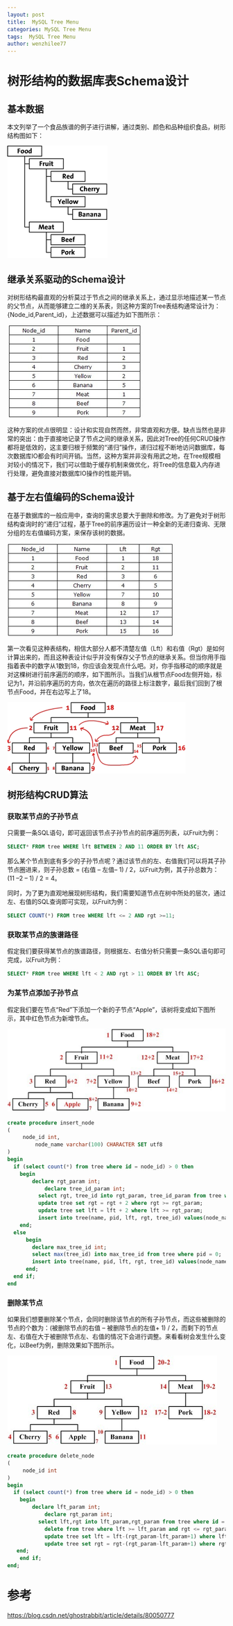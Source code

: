 ```yaml
---
layout: post
title:  MySQL Tree Menu
categories: MySQL Tree Menu
tags:  MySQL Tree Menu
author: wenzhilee77
---
```


# 树形结构的数据库表Schema设计

## 基本数据

本文列举了一个食品族谱的例子进行讲解，通过类别、颜色和品种组织食品，树形结构图如下：

![](/images/treeMenu/001.gif)

## 继承关系驱动的Schema设计

对树形结构最直观的分析莫过于节点之间的继承关系上，通过显示地描述某一节点的父节点，从而能够建立二维的关系表，则这种方案的Tree表结构通常设计为：{Node_id,Parent_id}，上述数据可以描述为如下图所示：

![](/images/treeMenu/002.gif)

这种方案的优点很明显：设计和实现自然而然，非常直观和方便。缺点当然也是非常的突出：由于直接地记录了节点之间的继承关系，因此对Tree的任何CRUD操作都将是低效的，这主要归根于频繁的“递归”操作，递归过程不断地访问数据库，每次数据库IO都会有时间开销。当然，这种方案并非没有用武之地，在Tree规模相对较小的情况下，我们可以借助于缓存机制来做优化，将Tree的信息载入内存进行处理，避免直接对数据库IO操作的性能开销。

## 基于左右值编码的Schema设计

在基于数据库的一般应用中，查询的需求总要大于删除和修改。为了避免对于树形结构查询时的“递归”过程，基于Tree的前序遍历设计一种全新的无递归查询、无限分组的左右值编码方案，来保存该树的数据。

![](/images/treeMenu/003.gif)

第一次看见这种表结构，相信大部分人都不清楚左值（Lft）和右值（Rgt）是如何计算出来的，而且这种表设计似乎并没有保存父子节点的继承关系。但当你用手指指着表中的数字从1数到18，你应该会发现点什么吧。对，你手指移动的顺序就是对这棵树进行前序遍历的顺序，如下图所示。当我们从根节点Food左侧开始，标记为1，并沿前序遍历的方向，依次在遍历的路径上标注数字，最后我们回到了根节点Food，并在右边写上了18。

![](/images/treeMenu/004.gif)

## 树形结构CRUD算法

### 获取某节点的子孙节点

只需要一条SQL语句，即可返回该节点子孙节点的前序遍历列表，以Fruit为例：

```sql
SELECT* FROM tree WHERE lft BETWEEN 2 AND 11 ORDER BY lft ASC;
```

那么某个节点到底有多少的子孙节点呢？通过该节点的左、右值我们可以将其子孙节点圈进来，则子孙总数 = (右值 – 左值– 1) / 2，以Fruit为例，其子孙总数为：(11 –2 – 1) / 2 = 4。

同时，为了更为直观地展现树形结构，我们需要知道节点在树中所处的层次，通过左、右值的SQL查询即可实现，以Fruit为例：

```sql
SELECT COUNT(*) FROM tree WHERE lft <= 2 AND rgt >=11;
```

### 获取某节点的族谱路径

假定我们要获得某节点的族谱路径，则根据左、右值分析只需要一条SQL语句即可完成，以Fruit为例：

```sql
SELECT* FROM tree WHERE lft < 2 AND rgt > 11 ORDER BY lft ASC;
```

### 为某节点添加子孙节点

假定我们要在节点“Red”下添加一个新的子节点“Apple”，该树将变成如下图所示，其中红色节点为新增节点。

![](/images/treeMenu/006.gif)

```sql
create procedure insert_node
(
     node_id int,
		 node_name varchar(100) CHARACTER SET utf8
)
begin
  if (select count(*) from tree where id = node_id) > 0 then 
    begin
	    declare rgt_param int;
			declare tree_id_param int;
		  select rgt, tree_id into rgt_param, tree_id_param from tree where id = node_id;
		  update tree set rgt = rgt + 2 where rgt >= rgt_param;
		  update tree set lft = lft + 2 where lft >= rgt_param;
		  insert into tree(name, pid, lft, rgt, tree_id) values(node_name, node_id, rgt_param, rgt_param + 1, tree_id_param);
    end;
  else
	  begin
		declare max_tree_id int;
		select max(tree_id) into max_tree_id from tree where pid = 0;
	    insert into tree(name, pid, lft, rgt, tree_id) values(node_name, node_id, 1, 2, max_tree_id + 1);
	  end;
  end if;
end
```

### 删除某节点

如果我们想要删除某个节点，会同时删除该节点的所有子孙节点，而这些被删除的节点的个数为：(被删除节点的右值 – 被删除节点的左值+ 1) / 2，而剩下的节点左、右值在大于被删除节点左、右值的情况下会进行调整。来看看树会发生什么变化，以Beef为例，删除效果如下图所示。

![](/images/treeMenu/007.gif)

```sql
create procedure delete_node
(
     node_id int
)
begin
  if (select count(*) from tree where id = node_id) > 0 then 
    begin
	    declare lft_param int; 
			declare rgt_param int;
		  select lft,rgt into lft_param,rgt_param from tree where id = node_id;
			delete from tree where lft >= lft_param and rgt <= rgt_param;
			update tree set lft = lft-(rgt_param-lft_param+1) where lft>lft_param;
			update tree set rgt = rgt-(rgt_param-lft_param+1) where rgt>rgt_param;
   end;
	end if;
end;
```


# 参考

https://blog.csdn.net/ghostrabbit/article/details/80050777
